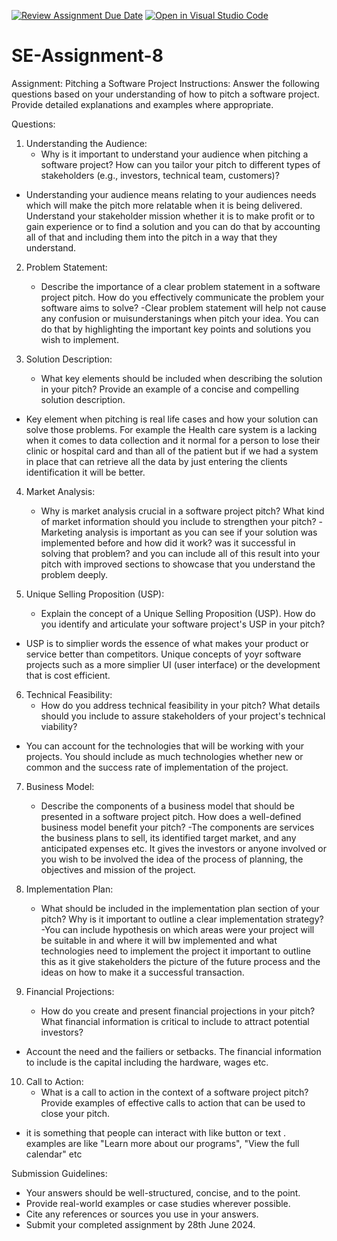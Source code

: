 [![Review Assignment Due Date](https://classroom.github.com/assets/deadline-readme-button-22041afd0340ce965d47ae6ef1cefeee28c7c493a6346c4f15d667ab976d596c.svg)](https://classroom.github.com/a/4bgukiqw)
[![Open in Visual Studio Code](https://classroom.github.com/assets/open-in-vscode-2e0aaae1b6195c2367325f4f02e2d04e9abb55f0b24a779b69b11b9e10269abc.svg)](https://classroom.github.com/online_ide?assignment_repo_id=15424520&assignment_repo_type=AssignmentRepo)
# SE-Assignment-8
 Assignment: Pitching a Software Project
 Instructions:
Answer the following questions based on your understanding of how to pitch a software project. Provide detailed explanations and examples where appropriate.

 Questions:

1. Understanding the Audience:
   - Why is it important to understand your audience when pitching a software project? How can you tailor your pitch to different types of stakeholders (e.g., investors, technical team, customers)?
- Understanding your audience means relating to your audiences needs which will make the pitch more relatable when it is being delivered. Understand your stakeholder mission whether it is to make profit or to gain experience or to find a solution and you can do that by accounting all of that and including them into the pitch in a way that they understand.

2. Problem Statement:
   - Describe the importance of a clear problem statement in a software project pitch. How do you effectively communicate the problem your software aims to solve?
-Clear problem statement will help not cause any confusion or muisunderstanings when pitch your idea. You can do that by highlighting the important key points and solutions you wish to implement.

3. Solution Description:
   - What key elements should be included when describing the solution in your pitch? Provide an example of a concise and compelling solution description.
- Key element when pitching is real life cases and how your solution can solve those problems. For example the Health care system is a lacking when it comes to data collection and it normal for a person to lose their clinic or hospital card and than all of the patient but if we had a system in place that can retrieve all the data by just entering the clients identification it will be better.

4. Market Analysis:
   - Why is market analysis crucial in a software project pitch? What kind of market information should you include to strengthen your pitch?
-Marketing analysis is important as you can see if your solution was implemented before and how did it work? was it successful in solving that problem? and you can include all of this result into your pitch with improved sections to showcase that you understand the problem deeply.


5. Unique Selling Proposition (USP):
   - Explain the concept of a Unique Selling Proposition (USP). How do you identify and articulate your software project's USP in your pitch?
- USP is to simplier words  the essence of what makes your product or service better than competitors. Unique concepts of yoyr software projects such as a more simplier UI (user interface) or the development that is cost efficient.

6. Technical Feasibility:
   - How do you address technical feasibility in your pitch? What details should you include to assure stakeholders of your project's technical viability?
- You can account for the technologies that will be working with your projects. You should include as much technologies whether new or common and the success rate of implementation of the project.

7. Business Model:
   - Describe the components of a business model that should be presented in a software project pitch. How does a well-defined business model benefit your pitch?
-The components are  services the business plans to sell, its identified target market, and any anticipated expenses etc. It gives the investors or anyone involved or you wish to be involved the idea of the process of planning, the objectives and mission of the project.

8. Implementation Plan:
   - What should be included in the implementation plan section of your pitch? Why is it important to outline a clear implementation strategy?
-You can include hypothesis on which areas were your project will be suitable in and where it will bw implemented and what technologies need to implement the project it important to outline this as it give stakeholders the picture of the future process and the ideas on how to make it a successful transaction.

9. Financial Projections:
   - How do you create and present financial projections in your pitch? What financial information is critical to include to attract potential investors?
- Account the need and the failiers or setbacks. The financial information to include is the capital including the hardware, wages etc.

10. Call to Action:
    - What is a call to action in the context of a software project pitch? Provide examples of effective calls to action that can be used to close your pitch.
- it is something that people can interact with like button or text . examples are like "Learn more about our programs", "View the full calendar" etc

 Submission Guidelines:
- Your answers should be well-structured, concise, and to the point.
- Provide real-world examples or case studies wherever possible.
- Cite any references or sources you use in your answers.
- Submit your completed assignment by 28th June 2024.


